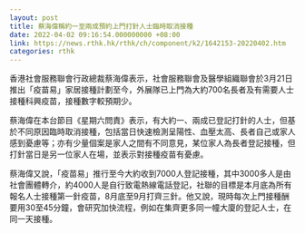 ```yaml
---
layout: post
title: 蔡海偉稱約一至兩成預約上門打針人士臨時取消接種
date: 2022-04-02 09:16:54.000000000 +08:00
link: https://news.rthk.hk/rthk/ch/component/k2/1642153-20220402.htm
categories: rthk
---
```


香港社會服務聯會行政總裁蔡海偉表示，社會服務聯會及醫學組織聯會於3月21日推出「疫苗易」家居接種計劃至今，外展隊已上門為大約700名長者及有需要人士接種科興疫苗，接種數字較預期少。

蔡海偉在本台節目《星期六問責》表示，有大約一、兩成已登記打針的人士，但基於不同原因臨時取消接種，包括當日快速檢測呈陽性、血壓太高、長者自己或家人感到憂慮等；亦有少量個案是家人之間有不同意見，某位家人為長者登記接種，但打針當日是另一位家人在場，並表示對接種疫苗有憂慮。

蔡海偉又說，「疫苗易」推行至今大約收到7000人登記接種，其中3000多人是由社會團體轉介，約4000人是自行致電熱線電話登記，社聯的目標是本月底為所有報名人士接種第一針疫苗，8月底至9月打齊三針。他又說，現時每次上門接種酬要用30至45分鐘，會研究加快流程，例如在集齊更多同一幢大廈的登記人士，在同一天接種。
